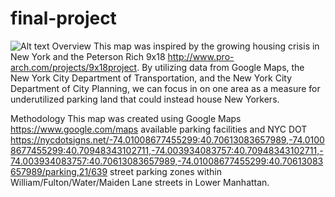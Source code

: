 # final-project
 
![Alt text](http://www.pro-arch.com/uploads/1000010/1540848976897/2018.10.25_Second_Flr_Salon_Public_Space_Page_15-01-1600-xxx_q85.jpg)
Overview
This map was inspired by the growing housing crisis in New York and the Peterson Rich 9x18 http://www.pro-arch.com/projects/9x18project. By utilizing data from Google Maps, the New York City Department of Transportation, and the New York City Department of City Planning, we can focus in on one area as a measure for underutilized parking land that could instead house New Yorkers. 

Methodology
This map was created using Google Maps https://www.google.com/maps available parking facilities and NYC DOT https://nycdotsigns.net/-74.01008677455299:40.70613083657989,-74.01008677455299:40.70948343102711,-74.003934083757:40.70948343102711,-74.003934083757:40.70613083657989,-74.01008677455299:40.70613083657989/parking,21/639 street parking zones within William/Fulton/Water/Maiden Lane streets in Lower Manhattan.
